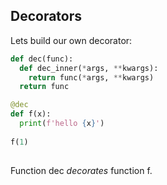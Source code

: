 ## Decorators

Lets build our own decorator:
```python
def dec(func):
  def dec_inner(*args, **kwargs):
    return func(*args, **kwargs)
  return func

@dec
def f(x):
  print(f'hello {x}')
  
f(1)
  
```
Function dec *decorates* function f.
